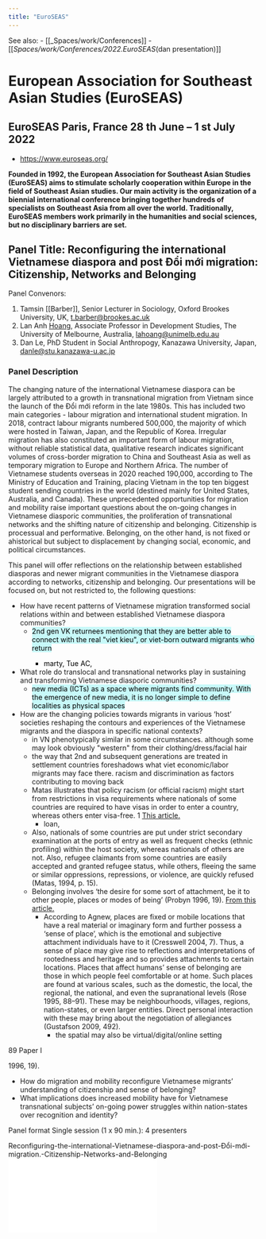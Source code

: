 ```yaml
---
title: "EuroSEAS"
---
```


See also:
	- [[_Spaces/work/Conferences]]
	- [[_Spaces/work/Conferences/2022.EuroSEAS_(dan presentation)]]

# European Association for Southeast Asian Studies (EuroSEAS) 
## EuroSEAS Paris, France 28 th June – 1 st July 2022
- https://www.euroseas.org/

**Founded in 1992, the European Association for Southeast Asian Studies (EuroSEAS) aims to stimulate scholarly cooperation within Europe in the field of Southeast Asian studies. Our main activity is the organization of a biennial international conference bringing together hundreds of specialists on Southeast Asia from all over the world. Traditionally, EuroSEAS members work primarily in the humanities and social sciences, but no disciplinary barriers are set.**

## Panel Title: Reconfiguring the international Vietnamese diaspora and post Đổi mới migration: Citizenship, Networks and Belonging

Panel Convenors:

1. Tamsin [[Barber]], Senior Lecturer in Sociology, Oxford Brookes University, UK, t.barber@brookes.ac.uk
2. Lan Anh [Hoang](005.Authors/Hoang.md), Associate Professor in Development Studies, The University of Melbourne, Australia, lahoang@unimelb.edu.au
3. Dan Le, PhD Student in Social Anthropogy, Kanazawa University, Japan, danle@stu.kanazawa-u.ac.jp

### Panel Description

The changing nature of the international Vietnamese diaspora can be largely attributed to a growth in transnational migration from Vietnam since the launch of the Đổi mới reform in the late 1980s. This has included two main categories - labour migration and international student migration. In 2018, contract labour migrants numbered 500,000, the majority of which were hosted in Taiwan, Japan, and the Republic of Korea. Irregular migration has also constituted an important form of labour migration, without reliable statistical data, qualitative research indicates significant volumes of cross-border migration to China and Southeast Asia as well as temporary migration to Europe and Northern Africa. The number of Vietnamese students overseas in 2020 reached 190,000, according to The Ministry of Education and Training, placing Vietnam in the top ten biggest student sending countries in the world (destined mainly for United States, Australia, and Canada). These unprecedented opportunities for migration and mobility raise important questions about the on-going changes in Vietnamese diasporic communities, the proliferation of transnational networks and the shifting nature of citizenship and belonging. Citizenship is processual and performative. Belonging, on the other hand, is not fixed or ahistorical but subject to displacement by changing social, economic, and political circumstances.

This panel will offer reflections on the relationship between established diasporas and newer migrant communities in the Vietnamese diaspora according to networks, citizenship and belonging. Our presentations will be focused on, but not restricted to, the following questions:

- How have recent patterns of Vietnamese migration transformed social relations within and between established Vietnamese diaspora communities?
	- <mark style="background: #ABF7F7A6;">2nd gen VK returnees mentioning that they are better able to connect with the real "viet kieu", or viet-born outward migrants who return
		- marty, Tue AC, </mark> 
- What role do translocal and transnational networks play in sustaining and transforming Vietnamese diasporic communities?
	- <mark style="background: #ABF7F7A6;">new media (ICTs) as a space where migrants find community. With the emergence of new media, it is no longer simple to define localities as physical spaces</mark> 
- How are the changing policies towards migrants in various ‘host’ societies reshaping the contours and experiences of the Vietnamese migrants and the diaspora in specific national contexts?
	- in VN phenotypically similar in some circumstances. although some may look obviously "western" from their clothing/dress/facial hair
	- the way that 2nd and subsequent generations are treated in settlement countries foreshadows what viet economic/labor migrants may face there. racism and discrimination as factors contributing to moving back
	- Matas illustrates that policy racism (or official racism) might start from restrictions in visa requirements where nationals of some countries are required to have visas in order to enter a country, whereas others enter visa-free. 1 [This article.](https://journals.sagepub.com/doi/abs/10.1177/0021934716680323)
		- loan, 
	- Also, nationals of some countries are put under strict secondary examination at the ports of entry as well as frequent checks (ethnic profiling) within the host society, whereas nationals of others are not. Also, refugee claimants from some countries are easily accepted and granted refugee status, while others, fleeing the same or similar oppressions, repressions, or violence, are quickly refused (Matas, 1994, p. 15).
	- Belonging involves ‘the desire for some sort of attachment, be it to other people, places or modes of being’ (Probyn 1996, 19). [From this article.](https://www.zora.uzh.ch/id/eprint/152936/1/152936.pdf)
		- According to Agnew, places are fixed or mobile locations that have a real material or imaginary form and further possess a ‘sense of place’, which is the emotional and subjective attachment individuals have to it (Cresswell 2004, 7). Thus, a sense of place may give rise to reflections and interpretations of rootedness and heritage and so provides attachments to certain locations. Places that affect humans’ sense of belonging are those in which people feel comfortable or at home. Such places are found at various scales, such as the domestic, the local, the regional, the national, and even the supranational levels (Rose 1995, 88–91). These may be neighbourhoods, villages, regions, nation-states, or even larger entities. Direct personal interaction with these may bring about the negotiation of allegiances (Gustafson 2009, 492).
			- the spatial may also be virtual/digital/online setting

89 Paper I

1996, 19).
- How do migration and mobility reconfigure Vietnamese migrants’ understanding of citizenship and sense of belonging?
- What implications does increased mobility have for Vietnamese transnational subjects’ on-going power struggles within nation-states over recognition and identity?

Panel format Single session (1 x 90 min.): 4 presenters

Reconfiguring-the-international-Vietnamese-diaspora-and-post-Đổi-mới-migration.-Citizenship-Networks-and-Belonging![](Attachments/PDFs/Reconfiguring-the-international-Vietnamese-diaspora-and-post-Đổi-mới-migration.-Citizenship-Networks-and-Belonging%201.pdf)